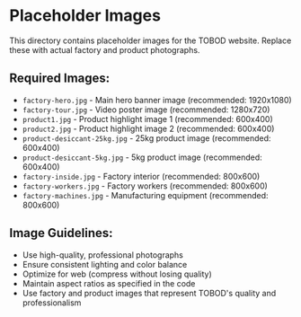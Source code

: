 # Placeholder Images

This directory contains placeholder images for the TOBOD website. Replace these with actual factory and product photographs.

## Required Images:

- `factory-hero.jpg` - Main hero banner image (recommended: 1920x1080)
- `factory-tour.jpg` - Video poster image (recommended: 1280x720)
- `product1.jpg` - Product highlight image 1 (recommended: 600x400)
- `product2.jpg` - Product highlight image 2 (recommended: 600x400)
- `product-desiccant-25kg.jpg` - 25kg product image (recommended: 600x400)
- `product-desiccant-5kg.jpg` - 5kg product image (recommended: 600x400)
- `factory-inside.jpg` - Factory interior (recommended: 800x600)
- `factory-workers.jpg` - Factory workers (recommended: 800x600)
- `factory-machines.jpg` - Manufacturing equipment (recommended: 800x600)

## Image Guidelines:

- Use high-quality, professional photographs
- Ensure consistent lighting and color balance
- Optimize for web (compress without losing quality)
- Maintain aspect ratios as specified in the code
- Use factory and product images that represent TOBOD's quality and professionalism
